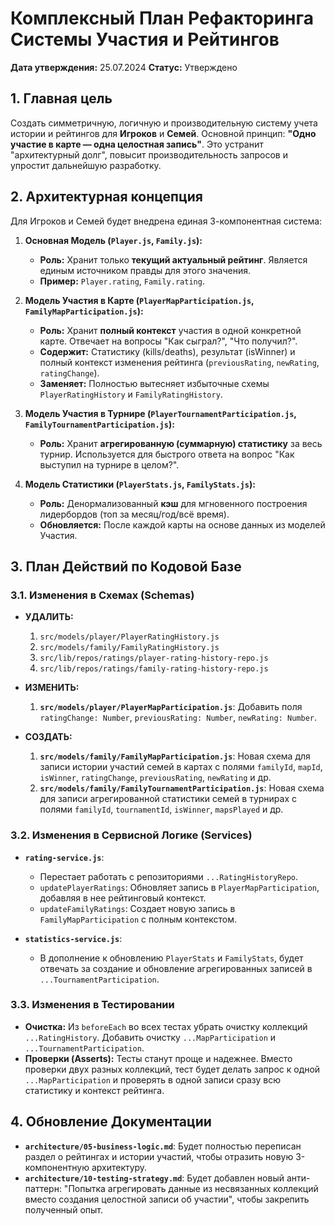 # Комплексный План Рефакторинга Системы Участия и Рейтингов

**Дата утверждения:** 25.07.2024
**Статус:** Утверждено

## 1. Главная цель

Создать симметричную, логичную и производительную систему учета истории и рейтингов для **Игроков** и **Семей**. Основной принцип: **"Одно участие в карте — одна целостная запись"**. Это устранит "архитектурный долг", повысит производительность запросов и упростит дальнейшую разработку.

## 2. Архитектурная концепция

Для Игроков и Семей будет внедрена единая 3-компонентная система:

1.  **Основная Модель (`Player.js`, `Family.js`):**
    *   **Роль:** Хранит только **текущий актуальный рейтинг**. Является единым источником правды для этого значения.
    *   **Пример:** `Player.rating`, `Family.rating`.

2.  **Модель Участия в Карте (`PlayerMapParticipation.js`, `FamilyMapParticipation.js`):**
    *   **Роль:** Хранит **полный контекст** участия в одной конкретной карте. Отвечает на вопросы "Как сыграл?", "Что получил?".
    *   **Содержит:** Статистику (kills/deaths), результат (isWinner) и полный контекст изменения рейтинга (`previousRating`, `newRating`, `ratingChange`).
    *   **Заменяет:** Полностью вытесняет избыточные схемы `PlayerRatingHistory` и `FamilyRatingHistory`.

3.  **Модель Участия в Турнире (`PlayerTournamentParticipation.js`, `FamilyTournamentParticipation.js`):**
    *   **Роль:** Хранит **агрегированную (суммарную) статистику** за весь турнир. Используется для быстрого ответа на вопрос "Как выступил на турнире в целом?".

4.  **Модель Статистики (`PlayerStats.js`, `FamilyStats.js`):**
    *   **Роль:** Денормализованный **кэш** для мгновенного построения лидербордов (топ за месяц/год/всё время).
    *   **Обновляется:** После каждой карты на основе данных из моделей Участия.

## 3. План Действий по Кодовой Базе

### 3.1. Изменения в Схемах (Schemas)

*   **УДАЛИТЬ:**
    1.  `src/models/player/PlayerRatingHistory.js`
    2.  `src/models/family/FamilyRatingHistory.js`
    3.  `src/lib/repos/ratings/player-rating-history-repo.js`
    4.  `src/lib/repos/ratings/family-rating-history-repo.js`

*   **ИЗМЕНИТЬ:**
    1.  **`src/models/player/PlayerMapParticipation.js`**: Добавить поля `ratingChange: Number`, `previousRating: Number`, `newRating: Number`.

*   **СОЗДАТЬ:**
    1.  **`src/models/family/FamilyMapParticipation.js`**: Новая схема для записи истории участий семей в картах с полями `familyId`, `mapId`, `isWinner`, `ratingChange`, `previousRating`, `newRating` и др.
    2.  **`src/models/family/FamilyTournamentParticipation.js`**: Новая схема для записи агрегированной статистики семей в турнирах с полями `familyId`, `tournamentId`, `isWinner`, `mapsPlayed` и др.

### 3.2. Изменения в Сервисной Логике (Services)

*   **`rating-service.js`**:
    *   Перестает работать с репозиториями `...RatingHistoryRepo`.
    *   `updatePlayerRatings`: Обновляет запись в `PlayerMapParticipation`, добавляя в нее рейтинговый контекст.
    *   `updateFamilyRatings`: Создает новую запись в `FamilyMapParticipation` с полным контекстом.

*   **`statistics-service.js`**:
    *   В дополнение к обновлению `PlayerStats` и `FamilyStats`, будет отвечать за создание и обновление агрегированных записей в `...TournamentParticipation`.

### 3.3. Изменения в Тестировании

*   **Очистка:** Из `beforeEach` во всех тестах убрать очистку коллекций `...RatingHistory`. Добавить очистку `...MapParticipation` и `...TournamentParticipation`.
*   **Проверки (Asserts):** Тесты станут проще и надежнее. Вместо проверки двух разных коллекций, тест будет делать запрос к одной `...MapParticipation` и проверять в одной записи сразу всю статистику и контекст рейтинга.

## 4. Обновление Документации

*   **`architecture/05-business-logic.md`**: Будет полностью переписан раздел о рейтингах и истории участий, чтобы отразить новую 3-компонентную архитектуру.
*   **`architecture/10-testing-strategy.md`**: Будет добавлен новый анти-паттерн: "Попытка агрегировать данные из несвязанных коллекций вместо создания целостной записи об участии", чтобы закрепить полученный опыт. 